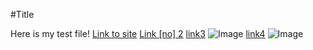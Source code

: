 #Title

Here is my test file! 
[Link to site](hTtps://hello.com)
[Link [no] 2](httPs://wikipedia.com)
[link3](https://ucsd.edu)
![Image](Coolphoto.jpg)
[link4](https://hi.com)
![Image](Portrait.png)